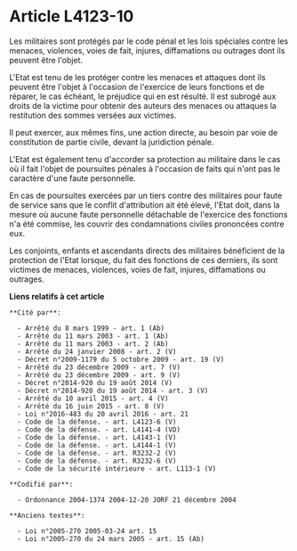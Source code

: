# Article L4123-10

Les militaires sont protégés par le code pénal et les lois spéciales contre les menaces, violences, voies de fait, injures,
diffamations ou outrages dont ils peuvent être l'objet.

L'Etat est tenu de les protéger contre les menaces et attaques dont ils peuvent être l'objet à l'occasion de l'exercice de
leurs fonctions et de réparer, le cas échéant, le préjudice qui en est résulté. Il est subrogé aux droits de la victime pour
obtenir des auteurs des menaces ou attaques la restitution des sommes versées aux victimes.

Il peut exercer, aux mêmes fins, une action directe, au besoin par voie de constitution de partie civile, devant la
juridiction pénale.

L'Etat est également tenu d'accorder sa protection au militaire dans le cas où il fait l'objet de poursuites pénales à
l'occasion de faits qui n'ont pas le caractère d'une faute personnelle.

En cas de poursuites exercées par un tiers contre des militaires pour faute de service sans que le conflit d'attribution ait
été élevé, l'Etat doit, dans la mesure où aucune faute personnelle détachable de l'exercice des fonctions n'a été commise,
les couvrir des condamnations civiles prononcées contre eux.

Les conjoints, enfants et ascendants directs des militaires bénéficient de la protection de l'Etat lorsque, du fait des
fonctions de ces derniers, ils sont victimes de menaces, violences, voies de fait, injures, diffamations ou outrages.

**Liens relatifs à cet article**

	**Cité par**:

	  - Arrêté du 8 mars 1999 - art. 1 (Ab)
	  - Arrêté du 11 mars 2003 - art. 1 (Ab)
	  - Arrêté du 11 mars 2003 - art. 2 (Ab)
	  - Arrêté du 24 janvier 2008 - art. 2 (V)
	  - Décret n°2009-1179 du 5 octobre 2009 - art. 19 (V)
	  - Arrêté du 23 décembre 2009 - art. 7 (V)
	  - Arrêté du 23 décembre 2009 - art. 9 (V)
	  - Décret n°2014-920 du 19 août 2014 (V)
	  - Décret n°2014-920 du 19 août 2014 - art. 3 (V)
	  - Arrêté du 10 avril 2015 - art. 4 (V)
	  - Arrêté du 16 juin 2015 - art. 8 (V)
	  - Loi n°2016-483 du 20 avril 2016 - art. 21
	  - Code de la défense. - art. L4123-6 (V)
	  - Code de la défense. - art. L4141-4 (VD)
	  - Code de la défense. - art. L4143-1 (V)
	  - Code de la défense. - art. L4144-1 (V)
	  - Code de la défense. - art. R3232-2 (V)
	  - Code de la défense. - art. R3232-6 (V)
	  - Code de la sécurité intérieure - art. L113-1 (V)

	**Codifié par**:

	  - Ordonnance 2004-1374 2004-12-20 JORF 21 décembre 2004

	**Anciens textes**:

	  - Loi n°2005-270 2005-03-24 art. 15
	  - Loi n°2005-270 du 24 mars 2005 - art. 15 (Ab)
